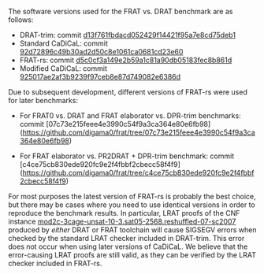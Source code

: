 The software versions used for the FRAT vs. DRAT benchmark are as follows:

- DRAT-trim: commit [d13f761fbdacd052429f14421f95a7e8cd75deb1](https://github.com/marijnheule/drat-trim/tree/d13f761fbdacd052429f14421f95a7e8cd75deb1)
- Standard CaDiCaL: commit [92d72896c49b30ad2d50c8e1061ca0681cd23e60](https://github.com/arminbiere/cadical/tree/92d72896c49b30ad2d50c8e1061ca0681cd23e60)
- FRAT-rs: commit [d5c0cf3a149e2b59a1c81a90db05183fec8b861d](https://github.com/digama0/frat/tree/d5c0cf3a149e2b59a1c81a90db05183fec8b861d)
- Modified CaDiCaL: commit [925017ae2af3b9239f97ceb8e87d749082e6386d](https://github.com/digama0/cadical/tree/925017ae2af3b9239f97ceb8e87d749082e6386d)

Due to subsequent development, different versions of FRAT-rs were used for 
later benchmarks: 

- For FRAT0 vs. DRAT and FRAT elaborator vs. DPR-trim benchmarks: commit [07c73e215feee4e3990c54f9a3ca364e80e6fb98] (https://github.com/digama0/frat/tree/07c73e215feee4e3990c54f9a3ca364e80e6fb98)

- For FRAT elaborator vs. PR2DRAT + DPR-trim benchmark: commit [c4ce75cb830ede920fc9e2f4fbbf2cbecc58f4f9] (https://github.com/digama0/frat/tree/c4ce75cb830ede920fc9e2f4fbbf2cbecc58f4f9)

For most purposes the latest version of FRAT-rs is probably the best choice, 
but there may be cases where you need to use identical versions in order to 
reproduce the benchmark results.  In particular, LRAT proofs of the CNF instance 
[mod2c-3cage-unsat-10-3.sat05-2568.reshuffled-07-sc2007](mod2c-3cage-unsat-10-3.sat05-2568.reshuffled-07-sc2007.cnf)
produced by _either_ DRAT or FRAT toolchain will cause SIGSEGV errors when checked by the standard 
LRAT checker included in DRAT-trim. This error does not occur when using later versions of CaDiCaL.
We believe that the error-causing LRAT proofs are still valid, as they can be verified by the LRAT
checker included in FRAT-rs.
